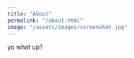 ```yaml
---
title: "About"
permalink: "/about.html"
image: "/assets/images/screenshot.jpg"
---
```


yo what up?
